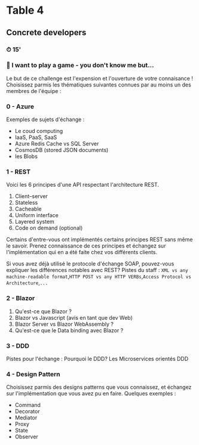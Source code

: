 # Table 4
## Concrete developers

### ⏱ 15' 

### 🤡 I want to play a game - you don't know me but...

Le but de ce challenge est l'expension et l'ouverture de votre connaisance !
Choisissez parmis les thématiques suivantes connues par au moins un des membres de l'équipe :

### 0 - Azure
Exemples de sujets d'échange :
- Le coud computing
- IaaS, PaaS, SaaS
- Azure Redis Cache vs SQL Server
- CosmosDB (stored JSON documents)
- les Blobs

### 1 - REST
Voici les 6 principes d'une API respectant l'architecture REST.

1. Client–server
2. Stateless
3. Cacheable
4. Uniform interface
5. Layered system
6. Code on demand (optional)

Certains d'entre-vous ont implémentés certains principes REST sans même le savoir. 
Prenez connaissance de ces principes et échangez sur l'implémentation qui en a été faite chez vos différents clients.

Si vous avez déjà utilisé le protocole d'échange SOAP, pouvez-vous expliquer les différences notables avec REST?
Pistes du staff : ```XML vs any machine-readable format```,```HTTP POST vs any HTTP VERBs```,```Access Protocol vs Architecture```,```...``` 

### 2 - Blazor
1. Qu'est-ce que Blazor ?
2. Blazor vs Javascript (avis en tant que dev Web)
3. Blazor Server vs Blazor WebAssembly ?
4. Qu'est-ce que le Data binding avec Blazor ?

### 3 - DDD
Pistes pour l'échange :
Pourquoi le DDD?
Les Microservices orientés DDD

### 4 - Design Pattern
Choisissez parmis des designs patterns que vous connaissez, et échangez sur l'implémentation que vous avez pu en faire.
Quelques exemples :
- Command
- Decorator
- Mediator
- Proxy
- State
- Observer





